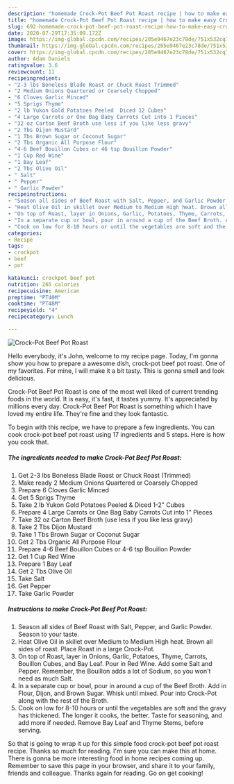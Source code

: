 ```yaml
---
description: "homemade Crock-Pot Beef Pot Roast recipe | how to make easy Crock-Pot Beef Pot Roast"
title: "homemade Crock-Pot Beef Pot Roast recipe | how to make easy Crock-Pot Beef Pot Roast"
slug: 692-homemade-crock-pot-beef-pot-roast-recipe-how-to-make-easy-crock-pot-beef-pot-roast
date: 2020-07-29T17:35:09.172Z
image: https://img-global.cpcdn.com/recipes/205e9467e23c78de/751x532cq70/crock-pot-beef-pot-roast-recipe-main-photo.jpg
thumbnail: https://img-global.cpcdn.com/recipes/205e9467e23c78de/751x532cq70/crock-pot-beef-pot-roast-recipe-main-photo.jpg
cover: https://img-global.cpcdn.com/recipes/205e9467e23c78de/751x532cq70/crock-pot-beef-pot-roast-recipe-main-photo.jpg
author: Adam Daniels
ratingvalue: 3.6
reviewcount: 11
recipeingredient:
- "2-3 lbs Boneless Blade Roast or Chuck Roast Trimmed"
- "2 Medium Onions Quartered or Coarsely Chopped"
- "6 Cloves Garlic Minced"
- "5 Sprigs Thyme"
- "2 lb Yukon Gold Potatoes Peeled  Diced 12 Cubes"
- "4 Large Carrots or One Bag Baby Carrots Cut into 1 Pieces"
- "32 oz Carton Beef Broth use less if you like less gravy"
- "2 Tbs Dijon Mustard"
- "1 Tbs Brown Sugar or Coconut Sugar"
- "2 Tbs Organic All Purpose Flour"
- "4-6 Beef Bouillon Cubes or 46 tsp Bouillon Powder"
- "1 Cup Red Wine"
- "1 Bay Leaf"
- "2 Tbs Olive Oil"
- " Salt"
- " Pepper"
- " Garlic Powder"
recipeinstructions:
- "Season all sides of Beef Roast with Salt, Pepper, and Garlic Powder. Season to your taste."
- "Heat Olive Oil in skillet over Medium to Medium High heat. Brown all sides of roast. Place Roast in a large Crock-Pot."
- "On top of Roast, layer in Onions, Garlic, Potatoes, Thyme, Carrots, Bouillon Cubes, and Bay Leaf. Pour in Red Wine. Add some Salt and Pepper. Remember, the Bouillon adds a lot of Sodium, so you won&#39;t need as much Salt."
- "In a separate cup or bowl, pour in around a cup of the Beef Broth. Add in Flour, Dijon, and Brown Sugar. Whisk until mixed. Pour into Crock-Pot along with the rest of the Broth."
- "Cook on low for 8-10 hours or until the vegetables are soft and the gravy has thickened. The longer it cooks, the better. Taste for seasoning, and add more if needed. Remove Bay Leaf and Thyme Stems, before serving."
categories:
- Recipe
tags:
- crockpot
- beef
- pot

katakunci: crockpot beef pot 
nutrition: 265 calories
recipecuisine: American
preptime: "PT40M"
cooktime: "PT48M"
recipeyield: "4"
recipecategory: Lunch

---
```



![Crock-Pot Beef Pot Roast](https://img-global.cpcdn.com/recipes/205e9467e23c78de/751x532cq70/crock-pot-beef-pot-roast-recipe-main-photo.jpg)

Hello everybody, it's John, welcome to my recipe page. Today, I'm gonna show you how to prepare a awesome dish, crock-pot beef pot roast. One of my favorites. For mine, I will make it a bit tasty. This is gonna smell and look delicious.

Crock-Pot Beef Pot Roast is one of the most well liked of current trending foods in the world. It is easy, it's fast, it tastes yummy. It's appreciated by millions every day. Crock-Pot Beef Pot Roast is something which I have loved my entire life. They're fine and they look fantastic.




To begin with this recipe, we have to prepare a few ingredients. You can cook crock-pot beef pot roast using 17 ingredients and 5 steps. Here is how you cook that.

<!--inarticleads1-->

##### The ingredients needed to make Crock-Pot Beef Pot Roast:

1. Get 2-3 lbs Boneless Blade Roast or Chuck Roast (Trimmed)
1. Make ready 2 Medium Onions Quartered or Coarsely Chopped
1. Prepare 6 Cloves Garlic Minced
1. Get 5 Sprigs Thyme
1. Take 2 lb Yukon Gold Potatoes Peeled &amp; Diced 1-2&#34; Cubes
1. Prepare 4 Large Carrots or One Bag Baby Carrots Cut into 1&#34; Pieces
1. Take 32 oz Carton Beef Broth (use less if you like less gravy)
1. Take 2 Tbs Dijon Mustard
1. Take 1 Tbs Brown Sugar or Coconut Sugar
1. Get 2 Tbs Organic All Purpose Flour
1. Prepare 4-6 Beef Bouillon Cubes or 4-6 tsp Bouillon Powder
1. Get 1 Cup Red Wine
1. Prepare 1 Bay Leaf
1. Get 2 Tbs Olive Oil
1. Take  Salt
1. Get  Pepper
1. Take  Garlic Powder




<!--inarticleads2-->

##### Instructions to make Crock-Pot Beef Pot Roast:

1. Season all sides of Beef Roast with Salt, Pepper, and Garlic Powder. Season to your taste.
1. Heat Olive Oil in skillet over Medium to Medium High heat. Brown all sides of roast. Place Roast in a large Crock-Pot.
1. On top of Roast, layer in Onions, Garlic, Potatoes, Thyme, Carrots, Bouillon Cubes, and Bay Leaf. Pour in Red Wine. Add some Salt and Pepper. Remember, the Bouillon adds a lot of Sodium, so you won&#39;t need as much Salt.
1. In a separate cup or bowl, pour in around a cup of the Beef Broth. Add in Flour, Dijon, and Brown Sugar. Whisk until mixed. Pour into Crock-Pot along with the rest of the Broth.
1. Cook on low for 8-10 hours or until the vegetables are soft and the gravy has thickened. The longer it cooks, the better. Taste for seasoning, and add more if needed. Remove Bay Leaf and Thyme Stems, before serving.




So that is going to wrap it up for this simple food crock-pot beef pot roast recipe. Thanks so much for reading. I'm sure you can make this at home. There is gonna be more interesting food in home recipes coming up. Remember to save this page in your browser, and share it to your family, friends and colleague. Thanks again for reading. Go on get cooking!
